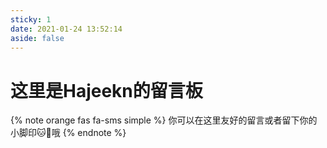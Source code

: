 ```yaml
---
sticky: 1
date: 2021-01-24 13:52:14
aside: false
---
```


# 这里是Hajeekn的留言板

{% note orange fas fa-sms simple %}
你可以在这里友好的留言或者留下你的小脚印🐱👣哦
{% endnote %}



